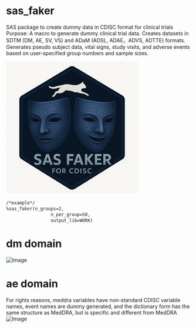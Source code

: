 # sas_faker
SAS package to create dummy data in CDISC format for clinical trials
Purpose: A macro to generate dummy clinical trial data. Creates datasets in SDTM (DM, AE, SV, VS) and ADaM (ADSL, ADAE，ADVS, ADTTE) formats.
Generates pseudo subject data, vital signs, study visits, and adverse events based on user-specified group numbers and sample sizes.

![sas_faker](./sas_faker_small.png)  

~~~sas  
/*example*/
%sas_faker(n_groups=2,
                 n_per_group=50, 
                 output_lib=WORK)
~~~

# dm domain
![Image](https://github.com/user-attachments/assets/a4ba4c51-793e-451d-ac23-c7d936d13ee4)

# ae domain
For rights reasons, meddra variables have non-standard CDISC variable names, event names are dummy generated, and the dictionary form has the same structure as MedDRA, but is specific and different from MedDRA
![Image](https://github.com/user-attachments/assets/814db470-1a4c-47cb-931e-f956bebbffba)

